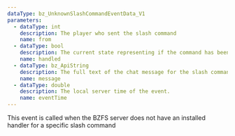 ```yaml
---
dataType: bz_UnknownSlashCommandEventData_V1
parameters:
  - dataType: int
    description: The player who sent the slash command
    name: from
  - dataType: bool
    description: The current state representing if the command has been handled by a previous plug-in.
    name: handled
  - dataType: bz_ApiString
    description: The full text of the chat message for the slash command, containing the command and all
    name: message
  - dataType: double
    description: The local server time of the event.
    name: eventTime
---
```


This event is called when the BZFS server does not have an installed handler for a specific slash command
